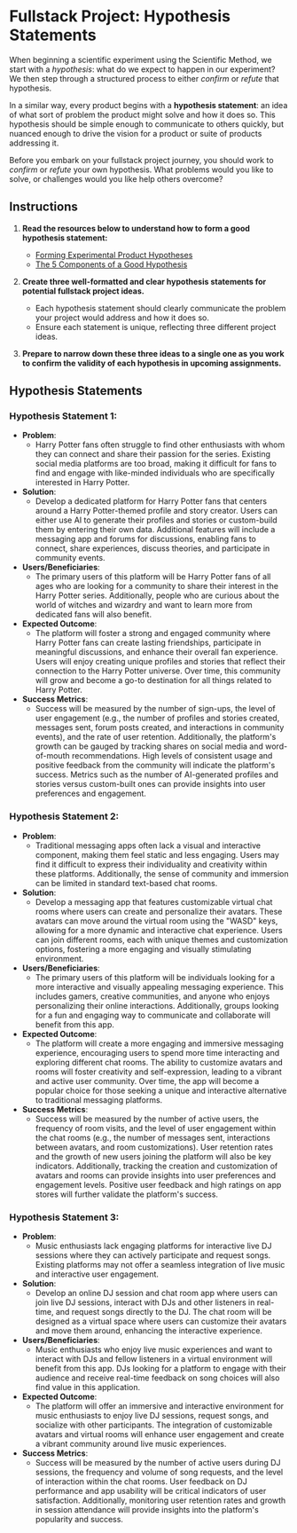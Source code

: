 # Fullstack Project: Hypothesis Statements

When beginning a scientific experiment using the Scientific Method, we start with a _hypothesis_: what do we expect to happen in our experiment? We then step through a structured process to either _confirm_ or _refute_ that hypothesis.

In a similar way, every product begins with a **hypothesis statement**: an idea of what sort of problem the product might solve and how it does so. This hypothesis should be simple enough to communicate to others quickly, but nuanced enough to drive the vision for a product or suite of products addressing it.

Before you embark on your fullstack project journey, you should work to _confirm_ or _refute_ your own hypothesis. What problems would you like to solve, or challenges would you like help others overcome?

## Instructions

1. **Read the resources below to understand how to form a good hypothesis statement:**

   - [Forming Experimental Product Hypotheses](https://medium.com/agileinsider/forming-experimental-product-hypotheses-85b1d41541c4)
   - [The 5 Components of a Good Hypothesis](https://www.producttalk.org/2014/11/the-5-components-of-a-good-hypothesis/)

2. **Create three well-formatted and clear hypothesis statements for potential fullstack project ideas.**
   - Each hypothesis statement should clearly communicate the problem your project would address and how it does so.
   - Ensure each statement is unique, reflecting three different project ideas.
3. **Prepare to narrow down these three ideas to a single one as you work to confirm the validity of each hypothesis in upcoming assignments.**

## Hypothesis Statements

### Hypothesis Statement 1:

- **Problem**:
  - Harry Potter fans often struggle to find other enthusiasts with whom they can connect and share their passion for the series. Existing social media platforms are too broad, making it difficult for fans to find and engage with like-minded individuals who are specifically interested in Harry Potter.
- **Solution**:
  - Develop a dedicated platform for Harry Potter fans that centers around a Harry Potter-themed profile and story creator. Users can either use AI to generate their profiles and stories or custom-build them by entering their own data. Additional features will include a messaging app and forums for discussions, enabling fans to connect, share experiences, discuss theories, and participate in community events.
- **Users/Beneficiaries**:
  - The primary users of this platform will be Harry Potter fans of all ages who are looking for a community to share their interest in the Harry Potter series. Additionally, people who are curious about the world of witches and wizardry and want to learn more from dedicated fans will also benefit.
- **Expected Outcome**:
  - The platform will foster a strong and engaged community where Harry Potter fans can create lasting friendships, participate in meaningful discussions, and enhance their overall fan experience. Users will enjoy creating unique profiles and stories that reflect their connection to the Harry Potter universe. Over time, this community will grow and become a go-to destination for all things related to Harry Potter.
- **Success Metrics**:
  - Success will be measured by the number of sign-ups, the level of user engagement (e.g., the number of profiles and stories created, messages sent, forum posts created, and interactions in community events), and the rate of user retention. Additionally, the platform's growth can be gauged by tracking shares on social media and word-of-mouth recommendations. High levels of consistent usage and positive feedback from the community will indicate the platform's success. Metrics such as the number of AI-generated profiles and stories versus custom-built ones can provide insights into user preferences and engagement.

### Hypothesis Statement 2:

- **Problem**:
  - Traditional messaging apps often lack a visual and interactive component, making them feel static and less engaging. Users may find it difficult to express their individuality and creativity within these platforms. Additionally, the sense of community and immersion can be limited in standard text-based chat rooms.
- **Solution**:
  - Develop a messaging app that features customizable virtual chat rooms where users can create and personalize their avatars. These avatars can move around the virtual room using the "WASD" keys, allowing for a more dynamic and interactive chat experience. Users can join different rooms, each with unique themes and customization options, fostering a more engaging and visually stimulating environment.
- **Users/Beneficiaries**:
  - The primary users of this platform will be individuals looking for a more interactive and visually appealing messaging experience. This includes gamers, creative communities, and anyone who enjoys personalizing their online interactions. Additionally, groups looking for a fun and engaging way to communicate and collaborate will benefit from this app.
- **Expected Outcome**:
  - The platform will create a more engaging and immersive messaging experience, encouraging users to spend more time interacting and exploring different chat rooms. The ability to customize avatars and rooms will foster creativity and self-expression, leading to a vibrant and active user community. Over time, the app will become a popular choice for those seeking a unique and interactive alternative to traditional messaging platforms.
- **Success Metrics**:
  - Success will be measured by the number of active users, the frequency of room visits, and the level of user engagement within the chat rooms (e.g., the number of messages sent, interactions between avatars, and room customizations). User retention rates and the growth of new users joining the platform will also be key indicators. Additionally, tracking the creation and customization of avatars and rooms can provide insights into user preferences and engagement levels. Positive user feedback and high ratings on app stores will further validate the platform's success.

### Hypothesis Statement 3:

- **Problem**:
  - Music enthusiasts lack engaging platforms for interactive live DJ sessions where they can actively participate and request songs. Existing platforms may not offer a seamless integration of live music and interactive user engagement.
- **Solution**:
  - Develop an online DJ session and chat room app where users can join live DJ sessions, interact with DJs and other listeners in real-time, and request songs directly to the DJ. The chat room will be designed as a virtual space where users can customize their avatars and move them around, enhancing the interactive experience.
- **Users/Beneficiaries**:
  - Music enthusiasts who enjoy live music experiences and want to interact with DJs and fellow listeners in a virtual environment will benefit from this app. DJs looking for a platform to engage with their audience and receive real-time feedback on song choices will also find value in this application.
- **Expected Outcome**:
  - The platform will offer an immersive and interactive environment for music enthusiasts to enjoy live DJ sessions, request songs, and socialize with other participants. The integration of customizable avatars and virtual rooms will enhance user engagement and create a vibrant community around live music experiences.
- **Success Metrics**:
  - Success will be measured by the number of active users during DJ sessions, the frequency and volume of song requests, and the level of interaction within the chat rooms. User feedback on DJ performance and app usability will be critical indicators of user satisfaction. Additionally, monitoring user retention rates and growth in session attendance will provide insights into the platform's popularity and success.
